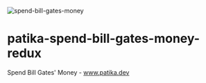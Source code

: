 ![spend-bill-gates-money](https://user-images.githubusercontent.com/68701178/227727215-ba745f03-de4c-40f6-a229-433d766c0a58.png)


# patika-spend-bill-gates-money-redux
Spend Bill Gates' Money - www.patika.dev
